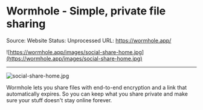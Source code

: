 # Wormhole - Simple, private file sharing

Source: Website
Status: Unprocessed
URL: https://wormhole.app/

![https://wormhole.app/images/social-share-home.jpg](https://wormhole.app/images/social-share-home.jpg)

---

![social-share-home.jpg](Wormhole%20-%20Simple,%20private%20file%20sharing%2054e1871d8e8f450baf05bb359ecd8f3b/social-share-home.jpg)

Wormhole lets you share files with end-to-end encryption and a link that automatically expires. So you can keep what you share private and make sure your stuff doesn't stay online forever.